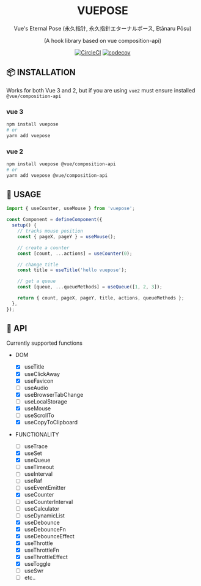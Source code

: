 <div align="center">

# VUEPOSE

Vue's Eternal Pose (永久指针, 永久指針エターナルポース, Etānaru Pōsu)

(A hook library based on vue composition-api)

[![CircleCI](https://circleci.com/gh/Awesome-Creators/vuepose.svg?style=svg&circle-token=74859479154a741060b1bd036508b21782ae7424)](https://circleci.com/gh/Awesome-Creators/vuepose) [![codecov](https://codecov.io/gh/Awesome-Creators/vuepose/branch/master/graph/badge.svg?token=FA4WQGNR20)](https://codecov.io/gh/Awesome-Creators/vuepose)

</div>

## 📦 INSTALLATION

Works for both Vue 3 and 2, but if you are using `vue2` must ensure installed `@vue/composition-api`

### vue 3

```bash
npm install vuepose
# or
yarn add vuepose
```

### vue 2

```bash
npm install vuepose @vue/composition-api
# or
yarn add vuepose @vue/composition-api
```

## 🍳 USAGE

```ts
import { useCounter, useMouse } from 'vuepose';

const Component = defineComponent({
  setup() {
    // tracks mouse position
    const { pageX, pageY } = useMouse();

    // create a counter
    const [count, ...actions] = useCounter(0);

    // change title
    const title = useTitle('hello vuepose');

    // get a queue
    const [queue, ...queueMethods] = useQueue([1, 2, 3]);

    return { count, pageX, pageY, title, actions, queueMethods };
  },
});
```

## 🚀 API

Currently supported functions

- DOM

  - [x] useTitle
  - [x] useClickAway
  - [x] useFavicon
  - [ ] useAudio
  - [x] useBrowserTabChange
  - [ ] useLocalStorage
  - [x] useMouse
  - [ ] useScrollTo
  - [x] useCopyToClipboard

- FUNCTIONALITY

  - [ ] useTrace
  - [x] useSet
  - [x] useQueue
  - [ ] useTimeout
  - [ ] useInterval
  - [ ] useRaf
  - [ ] useEventEmitter
  - [x] useCounter
  - [ ] useCounterInterval
  - [ ] useCalculator
  - [ ] useDynamicList
  - [x] useDebounce
  - [x] useDebounceFn
  - [x] useDebounceEffect
  - [x] useThrottle
  - [x] useThrottleFn
  - [x] useThrottleEffect
  - [x] useToggle
  - [ ] useSwr
  - [ ] etc..

